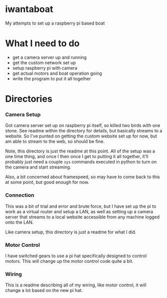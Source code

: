 # iwantaboat
My attempts to set up a raspberry pi based boat
# What I need to do
 - get a camera server up and running
 - get the custom network set up
 - setup raspberry pi with camera
 - get actual motors and boat operation going
 - write the program to put it all together 

# Directories 



### Camera Setup

Got camera server set up on raspberry pi itself, so killed two birds with one stone.  See readme within the directory for details, but basically streams to a website.  So I've punted on getting the custom website set up for now, but am able to stream to the web, so should be fine.  

Note, this directory is just the readme at this point.  All of the setup was a one time thing, and once I then once I get to putting it all together, it'll probably just need a couple `sys` commands executed in python to turn on the camera and start streaming.

Also, a bit concerned about framespeed, so may have to come back to this at some point, but good enough for now.

### Connection

This was a bit of trial and error and brute force, but I have set up the pi to work as a virtual router and setup a LAN, as well as setting up a camera server that streams to a local website accessible from any machine logged onto the LAN.

Like camera setup, this directory is just a readme for what I did.

### Motor Control

I have switched gears to use a pi hat specifically designed to control motors.  This will change up the motor control code quite a bit.

### Wiring

This is a readme describing all of my wiring, like motor control, it will change a lot based on the new pi hat.




